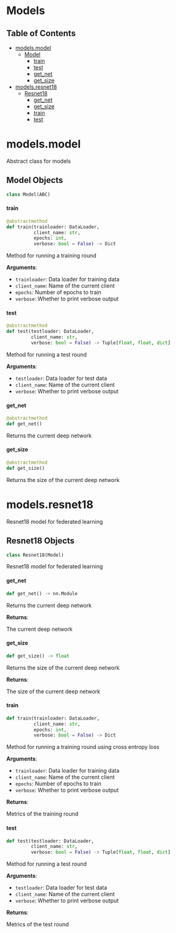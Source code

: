 # Models

## Table of Contents

* [models.model](#models.model)
  * [Model](#models.model.Model)
    * [train](#models.model.Model.train)
    * [test](#models.model.Model.test)
    * [get\_net](#models.model.Model.get_net)
    * [get\_size](#models.model.Model.get_size)
* [models.resnet18](#models.resnet18)
  * [Resnet18](#models.resnet18.Resnet18)
    * [get\_net](#models.resnet18.Resnet18.get_net)
    * [get\_size](#models.resnet18.Resnet18.get_size)
    * [train](#models.resnet18.Resnet18.train)
    * [test](#models.resnet18.Resnet18.test)

<h1 id="models.model">models.model</h1>

Abstract class for models

<h2 id="models.model.Model">Model Objects</h2>

```python
class Model(ABC)
```

<h4 id="models.model.Model.train">train</h4>

```python
@abstractmethod
def train(trainloader: DataLoader,
          client_name: str,
          epochs: int,
          verbose: bool = False) -> Dict
```

Method for running a training round

**Arguments**:

- `trainloader`: Data loader for training data
- `client_name`: Name of the current client
- `epochs`: Number of epochs to train
- `verbose`: Whether to print verbose output

<h4 id="models.model.Model.test">test</h4>

```python
@abstractmethod
def test(testloader: DataLoader,
         client_name: str,
         verbose: bool = False) -> Tuple[float, float, dict]
```

Method for running a test round

**Arguments**:

- `testloader`: Data loader for test data
- `client_name`: Name of the current client
- `verbose`: Whether to print verbose output

<h4 id="models.model.Model.get_net">get_net</h4>

```python
@abstractmethod
def get_net()
```

Returns the current deep network

<h4 id="models.model.Model.get_size">get_size</h4>

```python
@abstractmethod
def get_size()
```

Returns the size of the current deep network

<h1 id="models.resnet18">models.resnet18</h1>

Resnet18 model for federated learning

<h2 id="models.resnet18.Resnet18">Resnet18 Objects</h2>

```python
class Resnet18(Model)
```

Resnet18 model for federated learning

<h4 id="models.resnet18.Resnet18.get_net">get_net</h4>

```python
def get_net() -> nn.Module
```

Returns the current deep network

**Returns**:

The current deep network

<h4 id="models.resnet18.Resnet18.get_size">get_size</h4>

```python
def get_size() -> float
```

Returns the size of the current deep network

**Returns**:

The size of the current deep network

<h4 id="models.resnet18.Resnet18.train">train</h4>

```python
def train(trainloader: DataLoader,
          client_name: str,
          epochs: int,
          verbose: bool = False) -> Dict
```

Method for running a training round using cross entropy loss

**Arguments**:

- `trainloader`: Data loader for training data
- `client_name`: Name of the current client
- `epochs`: Number of epochs to train
- `verbose`: Whether to print verbose output

**Returns**:

Metrics of the training round

<h4 id="models.resnet18.Resnet18.test">test</h4>

```python
def test(testloader: DataLoader,
         client_name: str,
         verbose: bool = False) -> Tuple[float, float, dict]
```

Method for running a test round

**Arguments**:

- `testloader`: Data loader for test data
- `client_name`: Name of the current client
- `verbose`: Whether to print verbose output

**Returns**:

Metrics of the test round

